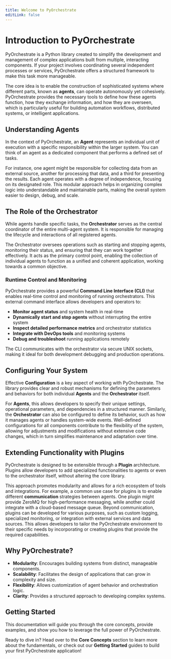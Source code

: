 ```yaml
---
title: Welcome to PyOrchestrate
editLink: false
---
```


# Introduction to PyOrchestrate

PyOrchestrate is a Python library created to simplify the development and management of complex applications built from multiple, interacting components. If your project involves coordinating several independent processes or services, PyOrchestrate offers a structured framework to make this task more manageable.

The core idea is to enable the construction of sophisticated systems where different parts, known as **agents**, can operate autonomously yet cohesively. PyOrchestrate provides the necessary tools to define how these agents function, how they exchange information, and how they are overseen, which is particularly useful for building automation workflows, distributed systems, or intelligent applications.

## Understanding Agents

In the context of PyOrchestrate, an **Agent** represents an individual unit of execution with a specific responsibility within the larger system. You can think of an agent as a dedicated component that performs a defined set of tasks.

For instance, one agent might be responsible for collecting data from an external source, another for processing that data, and a third for presenting the results. Each agent operates with a degree of independence, focusing on its designated role. This modular approach helps in organizing complex logic into understandable and maintainable parts, making the overall system easier to design, debug, and scale.

## The Role of the Orchestrator

While agents handle specific tasks, the **Orchestrator** serves as the central coordinator of the entire multi-agent system. It is responsible for managing the lifecycle and interactions of all registered agents.

The Orchestrator oversees operations such as starting and stopping agents, monitoring their status, and ensuring that they can work together effectively. It acts as the primary control point, enabling the collection of individual agents to function as a unified and coherent application, working towards a common objective.

### Runtime Control and Monitoring

PyOrchestrate provides a powerful **Command Line Interface (CLI)** that enables real-time control and monitoring of running orchestrators. This external command interface allows developers and operators to:

- **Monitor agent status** and system health in real-time
- **Dynamically start and stop agents** without interrupting the entire system
- **Inspect detailed performance metrics** and orchestrator statistics
- **Integrate with DevOps tools** and monitoring systems
- **Debug and troubleshoot** running applications remotely

The CLI communicates with the orchestrator via secure UNIX sockets, making it ideal for both development debugging and production operations.

## Configuring Your System

Effective **Configuration** is a key aspect of working with PyOrchestrate. The library provides clear and robust mechanisms for defining the parameters and behaviors for both individual **Agents** and the **Orchestrator** itself.

For **Agents**, this allows developers to specify their unique settings, operational parameters, and dependencies in a structured manner. Similarly, the **Orchestrator** can also be configured to define its behavior, such as how it manages agents or handles system-wide events. Well-defined configurations for all components contribute to the flexibility of the system, allowing for adjustments and modifications without extensive code changes, which in turn simplifies maintenance and adaptation over time.

## Extending Functionality with Plugins

PyOrchestrate is designed to be extensible through a **Plugin** architecture. Plugins allow developers to add specialized functionalities to agents or even to the orchestrator itself, without altering the core library.

This approach promotes modularity and allows for a rich ecosystem of tools and integrations. For example, a common use case for plugins is to enable different **communication** strategies between agents. One plugin might provide ZeroMQ for high-performance messaging, while another could integrate with a cloud-based message queue. Beyond communication, plugins can be developed for various purposes, such as custom logging, specialized monitoring, or integration with external services and data sources. This allows developers to tailor the PyOrchestrate environment to their specific needs by incorporating or creating plugins that provide the required capabilities.

## Why PyOrchestrate?

*   **Modularity**: Encourages building systems from distinct, manageable components.
*   **Scalability**: Facilitates the design of applications that can grow in complexity and size.
*   **Flexibility**: Allows customization of agent behavior and orchestration logic.
*   **Clarity**: Provides a structured approach to developing complex systems.

## Getting Started

This documentation will guide you through the core concepts, provide examples, and show you how to leverage the full power of PyOrchestrate.

Ready to dive in? Head over to the **Core Concepts** section to learn more about the fundamentals, or check out our **Getting Started** guides to build your first PyOrchestrate application!

